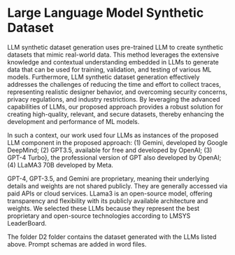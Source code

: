 # Large Language Model Synthetic Dataset

LLM synthetic dataset generation uses pre-trained LLM to create synthetic datasets that mimic real-world data. This method leverages the extensive knowledge and contextual understanding embedded in LLMs to generate data that can be used for training, validation, and testing of various ML models. Furthermore, LLM synthetic dataset generation effectively addresses the challenges of reducing the time and effort to collect traces, representing realistic designer behavior, and overcoming security concerns, privacy regulations, and industry restrictions. By leveraging the advanced capabilities of LLMs, our proposed approach provides a robust solution for creating high-quality, relevant, and secure datasets, thereby enhancing the development and performance of ML models.

In such a context, our work used four LLMs as instances of the proposed LLM component in the proposed approach: (1) Gemini, developed by Google DeepMind; (2) GPT3.5, available for free and developed by OpenAI; (3) GPT-4 Turbo}, the professional version of GPT also developed by OpenAI; (4) LLaMA3 70B developed by Meta. 

GPT-4, GPT-3.5, and Gemini are proprietary, meaning their underlying details and weights are not shared publicly. They are generally accessed via paid APIs or cloud services. LLama3 is an open-source model, offering transparency and flexibility with its publicly available architecture and weights. We selected these LLMs because they represent the best proprietary and open-source technologies according to LMSYS LeaderBoard.

The folder D2 folder contains the dataset generated with the LLMs listed above. Prompt schemas are added in word files.
